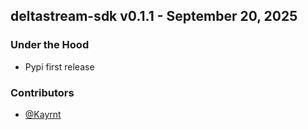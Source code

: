 ## deltastream-sdk v0.1.1 - September 20, 2025

### Under the Hood


  - Pypi first release

### Contributors
- [@Kayrnt](https://github.com/Kayrnt)

